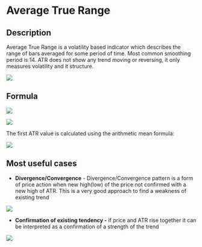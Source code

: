 # Average True Range

## Description  <a href="#description" id="description"></a>

Average True Range is a volatility based indicator which describes the range of bars averaged for some period of time. Most common smoothing period is 14. ATR does not show any trend moving or reversing, it only measures volatility and it structure.

![](https://blobscdn.gitbook.com/v0/b/gitbook-28427.appspot.com/o/assets%2F-LD6FsRvQ3jgwJIg6O7r%2F-LEIyWSqV\_jxSMP9EcKl%2F-LEJ1pigRz-tmXATS8u7%2FScreenshot\_3.png?alt=media\&token=0fbb2549-e437-4a8d-acf0-a01f5b54f26b)

## Formula <a href="#formula" id="formula"></a>

![](https://blobscdn.gitbook.com/v0/b/gitbook-28427.appspot.com/o/assets%2F-LD6FsRvQ3jgwJIg6O7r%2F-LEIyWSqV\_jxSMP9EcKl%2F-LEJ22BMBIW0m-alkISy%2Fimage.png?alt=media\&token=7d1056d5-3a04-4728-a5cb-d33adc7fa8b7)

![](https://blobscdn.gitbook.com/v0/b/gitbook-28427.appspot.com/o/assets%2F-LD6FsRvQ3jgwJIg6O7r%2F-LEIyWSqV\_jxSMP9EcKl%2F-LEJ2EsXvhvZakhDo0lW%2Fimage.png?alt=media\&token=da0cf5df-eab9-4f34-9e28-a51c212fbbb3)

&#x20;The first ATR value is calculated using the arithmetic mean formula:

![](https://blobscdn.gitbook.com/v0/b/gitbook-28427.appspot.com/o/assets%2F-LD6FsRvQ3jgwJIg6O7r%2F-LEIyWSqV\_jxSMP9EcKl%2F-LEJ2W9WDqbWKtVbRz7L%2Fimage.png?alt=media\&token=e5a56d5a-c0b5-41a6-be2c-a688c9ee7622)

## Most useful cases <a href="#most-useful-cases" id="most-useful-cases"></a>

* **Divergence/Convergence** - Divergence/Convergence pattern is a form of price action when new high(low) of the price not confirmed with a new high of ATR. This is a very good approach to find a weakness of existing trend

![](https://blobscdn.gitbook.com/v0/b/gitbook-28427.appspot.com/o/assets%2F-LD6FsRvQ3jgwJIg6O7r%2F-LEJ2Zt68VWe2gAN3KIn%2F-LEJ45oN8MvkTm5BCLGA%2Fimage.png?alt=media\&token=27ada11d-d213-4629-81ee-b24c095faaa4)

* **Confirmation of existing tendency -** if price and ATR rise together it can be interpreted as a confirmation of a strength of the trend

![](https://blobscdn.gitbook.com/v0/b/gitbook-28427.appspot.com/o/assets%2F-LD6FsRvQ3jgwJIg6O7r%2F-LEJ2Zt68VWe2gAN3KIn%2F-LEJ64FLFZhqN2gRGrZt%2Fimage.png?alt=media\&token=5b86c519-7bcc-4ff9-a441-09cdcfcbd366)

